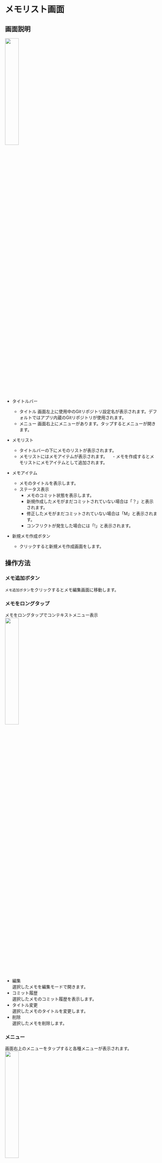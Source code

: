 # メモリスト画面

## 画面説明
<img src="./img/01-list-detail-001.png" width="30%">  

- タイトルバー
  - タイトル
    画面左上に使用中のGitリポジトリ設定名が表示されます。デフォルトではアプリ内蔵のGitリポジトリが使用されます。
  - メニュー
    画面右上にメニューがあります。タップするとメニューが開きます。

- メモリスト
  - タイトルバーの下にメモのリストが表示されます。
  - メモリストにはメモアイテムが表示されます。
　- メモを作成するとメモリストにメモアイテムとして追加されます。

- メモアイテム
  - メモのタイトルを表示します。
  - ステータス表示
    - メモのコミット状態を表示します。
    - 新規作成したメモがまだコミットされていない場合は「？」と表示されます。
    - 修正したメモがまだコミットされていない場合は「M」と表示されます。
    - コンフリクトが発生した場合には「!」と表示されます。

- 新規メモ作成ボタン
    - クリックすると新規メモ作成画面をします。

## 操作方法
### メモ追加ボタン
`メモ追加ボタン`をクリックするとメモ編集画面に移動します。

### メモをロングタップ
メモをロングタップでコンテキストメニュー表示  
<img src="./img/01-list-detail-002.png" width="30%">  
- 編集  
  選択したメモを編集モードで開きます。
- コミット履歴  
  選択したメモのコミット履歴を表示します。
- タイトル変更  
  選択したメモのタイトルを変更します。
- 削除  
  選択したメモを削除します。

### メニュー
  画面右上のメニューをタップすると各種メニューが表示されます。  
<img src="./img/01-list-detail-003.png" width="30%">  
- 設定メニュー  
  `settings`をタップするとアプリ設定画面に移動します。
- ヘルプメニュー  
  `ヘルプ`をタップするとブラウザが起動してヘルプページを表示します。

- メモ一覧メニュー  
  メモのタイトルとファイル名、作成日、更新日を記載したMarkdownファイル(git-memocho-index.md)を生成します。  
  git-memocho-index.mdの内容をメモリストに反映することができます。

- 検索  
  メモの内容を全文検索するための検索バーを表示します。
- ファイルツリー表示On/Off  
  メモ一覧表示とファイルツリー表示の切り替えを行います。  
  - メモ一覧  
    初期表示画面。メモタイトル一覧画面を表示します。
  - ファイルツリー(ファイル名)  
    メモをフォルダ階層表示します。各メモのファイル名を表示します。  
    <img src="./img/01-list-tree-001.png" width="30%">
    
  - ファイルツリー(メモタイトル)  
    メモをフォルダ階層表示します。各メモのメモタイトルを表示します。 
    <img src="./img/01-list-tree-002.png" width="30%">  
    

- git menu  
  git commit、git pull、git pushの選択ダイアログを表示します。
  
### git menu
- git commit  
  git commit用のダイアログを表示します。  
  デフォルトで自動コミットが有効になっていますので、手動でコミットを行いたい場合などに使用します。
  自動コミットの場合は汎用的なコミットメッセージが使われますが、手動でコミットする場合はメッセージの編集が可能です。  
  手動コミットの場合場合はメモ更新後のメモタイトルに`M`とマークがつきます。  
  この状態でコミットダイアログを開いてコミットができます。  
<img src="./img/01-list-commit-001.png" width="30%">  <img src="./img/01-list-commit-002.png" width="30%">  <img src="./img/01-list-commit-003.png" width="30%">  

  
- git pull  
  git pullを実行します。
- git push  
  git pushを実行します。

### スクロール操作
- 画面を何回かスクロールすると次の処理が実行可能です。
- 右スクロール  
  メモ帳閲覧履歴から古い順にメモを表示する。
- 左スクロール  
  メモ帳閲覧履歴から新しい順にメモを表示する。
- 右スクロール -> 下スクロール  
  メモリストの先頭を表示。
- 右スクロール -> 上スクロール  
  メモリストの最後を表示。
- 左スクロール -> 下スクロール  
  Git pullを実行。
- 左スクロール -> 上スクロール  
  Git pushを実行。
- 左スクロール -> 右スクロール   
  Gitコミット用のダイアログ表示。
- 左スクロール -> 右スクロール -> 左スクロール  
  Gitリポジトリの選択ダイアログ表示
- 右スクロール -> 左スクロール  
  検索バーを表示します。
- 右スクロール -> 左スクロール -> 右スクロール   
  ファイルツリー表示On/Offを実行します。
